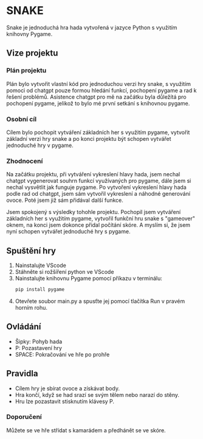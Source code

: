 # SNAKE 

Snake je jednoduchá hra hada vytvořená v jazyce Python s využitím knihovny Pygame.

## Vize projektu

### Plán projektu
Plán bylo vytvořit vlastní kód pro jednoduchou verzi hry snake, s využitím pomoci od chatgpt pouze formou hledání funkcí, pochopení pygame
a rad k řešení problémů. Asistence chatgpt pro mě na začátku byla důležítá pro pochopení pygame, jelikož to bylo mé první setkání s knihovnou pygame.

### Osobní cíl
Cílem bylo pochopit vytváření základních her s využitím pygame, vytvořit základní verzi hry snake a po konci projektu být schopen vytvářet jednoduché hry v pygame.

### Zhodnocení
Na začátku projektu, při vytváření vykreslení hlavy hada, jsem nechal chatgpt vygenerovat souhrn funkcí využívaných pro pygame, dále jsem si nechal vysvětlit jak funguje pygame. Po vytvoření vykreslení hlavy hada podle rad od chatgpt, jsem sám vytvořil vykreslení a náhodné generování ovoce. Poté jsem již sám přidával další funkce. 

Jsem spokojený s výsledky tohohle projektu. Pochopil jsem vytváření základních her s využitím pygame, vytvořil funkční hru snake s "gameover" oknem, na konci jsem dokonce přidal počítání skóre. A myslím si, že jsem nyní schopen vytvářet jednoduché hry s pygame.

## Spuštění hry
1. Nainstalujte VScode
2. Stáhněte si rožšíření python ve VScode
3. Nainstalujte knihovnu Pygame pomocí příkazu v terminálu:
   ```bash
   pip install pygame
4. Otevřete soubor main.py a spusťte jej pomocí tlačítka Run v pravém horním rohu.
## Ovládání
- Šipky: Pohyb hada 
- P: Pozastavení hry
- SPACE: Pokračování ve hře po prohře

## Pravidla
- Cílem hry je sbírat ovoce a získávat body.
- Hra končí, když se had srazí se svým tělem nebo narazí do stěny.
- Hru lze pozastavit stisknutím klávesy P.
### Doporučení
Můžete se ve hře střídat s kamarádem a předhánět se ve skóre.

